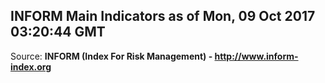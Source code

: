 ## INFORM Main Indicators as of Mon, 09 Oct 2017 03:20:44 GMT

Source: **INFORM (Index For Risk Management) - http://www.inform-index.org**